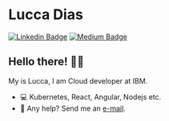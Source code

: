 # Lucca Dias

[![Linkedin Badge](https://img.shields.io/badge/-LinkedIn-blue?style=flat&logo=LinkedIn&logoColor=white)](https://www.linkedin.com/in/lucca-dias/)
[![Medium Badge](https://img.shields.io/badge/-Medium-000?style=flat&logo=Medium&logoColor=white)](https://medium.com/@luccadiass)

## Hello there! ✌🏻

My is Lucca, I am Cloud developer at IBM.

- 💻 Kubernetes, React, Angular, Nodejs etc.
- 📩 Any help? Send me an [e-mail](mailto:luccadiass@gmail.com).
